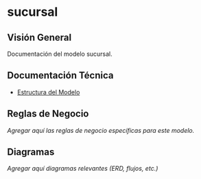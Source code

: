 # sucursal

## Visión General

Documentación del modelo sucursal.

## Documentación Técnica

- [Estructura del Modelo](./_generated/sucursal.md)

## Reglas de Negocio

*Agregar aquí las reglas de negocio específicas para este modelo.*

## Diagramas

*Agregar aquí diagramas relevantes (ERD, flujos, etc.)*
